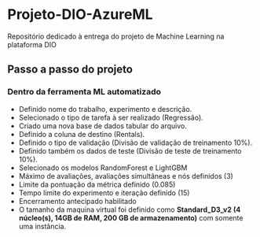 # Projeto-DIO-AzureML
Repositório dedicado à entrega do projeto de Machine Learning na plataforma DIO


## Passo a passo do projeto

### Dentro da ferramenta ML automatizado
- Definido nome do trabalho, experimento e descrição.
- Selecionado o tipo de tarefa à ser realizado (Regressão).
- Criado uma nova base de dados tabular do arquivo.
- Definido a coluna de destino (Rentals).
- Definido o tipo de validação (Divisão de validação de treinamento 10%).
- Definido também os dados de teste (Divisão de teste de treinamento 10%).
- Selecionado os modelos RandomForest e LightGBM
- Máximo de avaliações, avaliações simultâneas e nós definidos (3)
- Limite da pontuação da métrica definido (0.085)
- Tempo limite do experimento e iteração definido (15)
- Encerramento antecipado habilitado
- O tamanho da maquina virtual foi definido como **Standard_D3_v2 (4 núcleo(s), 14GB de RAM, 200 GB de armazenamento)** com somente uma instância.
